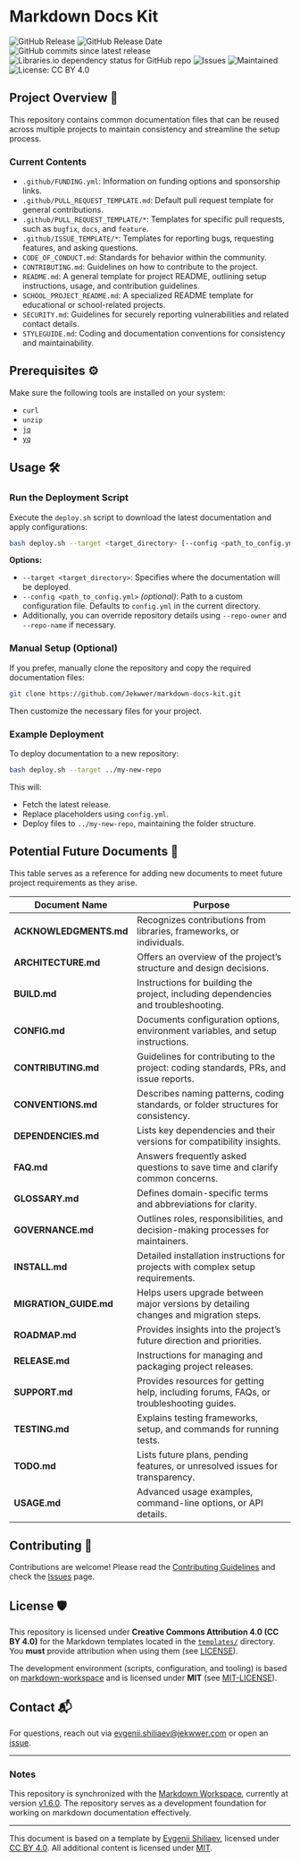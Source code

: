 # Markdown Docs Kit

![GitHub Release](https://img.shields.io/github/v/release/Jekwwer/markdown-docs-kit?logo=github&link=https%3A%2F%2Fgithub.com%2FJekwwer%2Fmarkdown-docs-kit%2Freleases%2Flatest)
![GitHub Release Date](https://img.shields.io/github/release-date/Jekwwer/markdown-docs-kit?link=https%3A%2F%2Fgithub.com%2FJekwwer%2Fmarkdown-docs-kit%2Freleases%2Flatest)
![GitHub commits since latest release](https://img.shields.io/github/commits-since/Jekwwer/markdown-docs-kit/latest?link=https%3A%2F%2Fgithub.com%2FJekwwer%2Fmarkdown-docs-kit%2Freleases%2Flatest)
![Libraries.io dependency status for GitHub repo](https://img.shields.io/librariesio/github/Jekwwer/markdown-docs-kit?logo=librariesdotio&logoColor=%23FFFFFF)
![Issues](https://img.shields.io/github/issues/Jekwwer/markdown-docs-kit?logo=github&link=https%3A%2F%2Fgithub.com%2FJekwwer%2Fmarkdown-docs-kit%2Fissues)
![Maintained](https://img.shields.io/maintenance/yes/2025)
![License: CC BY 4.0](https://img.shields.io/badge/License-CC%20BY%204.0-blue.svg)

## Project Overview 🚀

This repository contains common documentation files that can be reused across multiple projects
to maintain consistency and streamline the setup process.

### Current Contents

- `.github/FUNDING.yml`: Information on funding options and sponsorship links.
- `.github/PULL_REQUEST_TEMPLATE.md`: Default pull request template for general contributions.
- `.github/PULL_REQUEST_TEMPLATE/*`: Templates for specific pull requests, such as `bugfix`, `docs`, and `feature`.
- `.github/ISSUE_TEMPLATE/*`: Templates for reporting bugs, requesting features, and asking questions.
- `CODE_OF_CONDUCT.md`: Standards for behavior within the community.
- `CONTRIBUTING.md`: Guidelines on how to contribute to the project.
- `README.md`: A general template for project README, outlining setup instructions, usage,
  and contribution guidelines.
- `SCHOOL_PROJECT_README.md`: A specialized README template for educational or school-related projects.
- `SECURITY.md`: Guidelines for securely reporting vulnerabilities and related contact details.
- `STYLEGUIDE.md`: Coding and documentation conventions for consistency and maintainability.

## Prerequisites ⚙️

Make sure the following tools are installed on your system:

- `curl`
- `unzip`
- [`jq`][jq-web]
- [`yq`][yq-git]

## Usage 🛠️

### Run the Deployment Script

Execute the `deploy.sh` script to download the latest documentation and apply configurations:

```bash
bash deploy.sh --target <target_directory> [--config <path_to_config.yml>]
```

**Options:**

- `--target <target_directory>`: Specifies where the documentation will be deployed.
- `--config <path_to_config.yml>` _(optional)_: Path to a custom configuration file.
  Defaults to `config.yml` in the current directory.
- Additionally, you can override repository details using `--repo-owner` and `--repo-name` if necessary.

### Manual Setup (Optional)

If you prefer, manually clone the repository and copy the required documentation files:

```bash
git clone https://github.com/Jekwwer/markdown-docs-kit.git
```

Then customize the necessary files for your project.

### Example Deployment

To deploy documentation to a new repository:

```bash
bash deploy.sh --target ../my-new-repo
```

This will:

- Fetch the latest release.
- Replace placeholders using `config.yml`.
- Deploy files to `../my-new-repo`, maintaining the folder structure.

## Potential Future Documents 📜

This table serves as a reference for adding new documents to meet future project requirements as they arise.

| **Document Name**      | **Purpose**                                                                             |
| ---------------------- | --------------------------------------------------------------------------------------- |
| **ACKNOWLEDGMENTS.md** | Recognizes contributions from libraries, frameworks, or individuals.                    |
| **ARCHITECTURE.md**    | Offers an overview of the project’s structure and design decisions.                     |
| **BUILD.md**           | Instructions for building the project, including dependencies and troubleshooting.      |
| **CONFIG.md**          | Documents configuration options, environment variables, and setup instructions.         |
| **CONTRIBUTING.md**    | Guidelines for contributing to the project: coding standards, PRs, and issue reports.   |
| **CONVENTIONS.md**     | Describes naming patterns, coding standards, or folder structures for consistency.      |
| **DEPENDENCIES.md**    | Lists key dependencies and their versions for compatibility insights.                   |
| **FAQ.md**             | Answers frequently asked questions to save time and clarify common concerns.            |
| **GLOSSARY.md**        | Defines domain-specific terms and abbreviations for clarity.                            |
| **GOVERNANCE.md**      | Outlines roles, responsibilities, and decision-making processes for maintainers.        |
| **INSTALL.md**         | Detailed installation instructions for projects with complex setup requirements.        |
| **MIGRATION_GUIDE.md** | Helps users upgrade between major versions by detailing changes and migration steps.    |
| **ROADMAP.md**         | Provides insights into the project’s future direction and priorities.                   |
| **RELEASE.md**         | Instructions for managing and packaging project releases.                               |
| **SUPPORT.md**         | Provides resources for getting help, including forums, FAQs, or troubleshooting guides. |
| **TESTING.md**         | Explains testing frameworks, setup, and commands for running tests.                     |
| **TODO.md**            | Lists future plans, pending features, or unresolved issues for transparency.            |
| **USAGE.md**           | Advanced usage examples, command-line options, or API details.                          |

## Contributing 👥

Contributions are welcome! Please read the [Contributing Guidelines][contributing] and check the [Issues][issues] page.

## License 🛡️

This repository is licensed under **Creative Commons Attribution 4.0 (CC BY 4.0)**
for the Markdown templates located in the [`templates/`][templates-dir] directory.
You **must** provide attribution when using them (see [LICENSE][license]).

The development environment (scripts, configuration, and tooling) is based on
[markdown-workspace][jekwwer-markdown-workspace] and is licensed under **MIT** (see [MIT-LICENSE][mit-license]).

## Contact 📬

For questions, reach out via [evgenii.shiliaev@jekwwer.com][evgenii.shiliaev@jekwwer.com] or open an [issue][issues].

---

### Notes

This repository is synchronized with the [Markdown Workspace][jekwwer-markdown-workspace],
currently at version [v1.6.0][jekwwer-markdown-workspace-v1.6.0].
The repository serves as a development foundation for working on markdown documentation effectively.

---

This document is based on a template by [Evgenii Shiliaev][evgenii-shiliaev-github],
licensed under [CC BY 4.0][jekwwer-markdown-docs-kit-license]. All additional content is licensed under [MIT][mit-license].

[contributing]: https://github.com/Jekwwer/markdown-docs-kit/blob/main/CONTRIBUTING.md
[evgenii-shiliaev-github]: https://github.com/Jekwwer
[evgenii.shiliaev@jekwwer.com]: mailto:evgenii.shiliaev@jekwwer.com
[issues]: https://github.com/Jekwwer/markdown-docs-kit/issues
[jekwwer-markdown-docs-kit-license]: https://github.com/Jekwwer/markdown-docs-kit/blob/main/LICENSE
[jekwwer-markdown-workspace]: https://github.com/Jekwwer/markdown-workspace
[jekwwer-markdown-workspace-v1.6.0]: https://github.com/Jekwwer/markdown-workspace/tree/v1.6.0
[jq-web]: https://stedolan.github.io/jq
[license]: https://github.com/Jekwwer/markdown-docs-kit/blob/main/LICENSE
[mit-license]: https://github.com/Jekwwer/markdown-docs-kit/blob/main/MIT-LICENSE
[templates-dir]: https://github.com/Jekwwer/markdown-docs-kit/blob/main/templates
[yq-git]: https://github.com/mikefarah/yq
